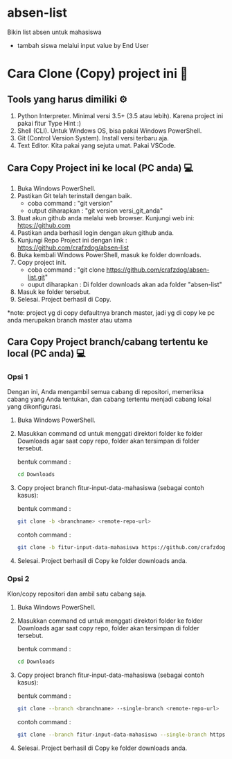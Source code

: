 # absen-list

Bikin list absen untuk mahasiswa

* tambah siswa melalui input value by End User

# Cara Clone (Copy) project ini 🍎

## Tools yang harus dimiliki ⚙️

1. Python Interpreter. Minimal versi 3.5+ (3.5 atau lebih). Karena project ini pakai fitur Type Hint :)
2. Shell (CLI). Untuk Windows OS, bisa pakai Windows PowerShell.
3. Git (Control Version System). Install versi terbaru aja.
4. Text Editor. Kita pakai yang sejuta umat. Pakai VSCode.

## Cara Copy Project ini ke local (PC anda) 💻

1. Buka Windows PowerShell.
2. Pastikan Git telah terinstall dengan baik.
   * coba command : "git version"
   * output diharapkan : "git version versi_git_anda"
3. Buat akun github anda melalui web browser. Kunjungi web ini:  https://github.com
4. Pastikan anda berhasil login dengan akun github anda.
5. Kunjungi Repo Project ini dengan link : https://github.com/crafzdog/absen-list
6. Buka kembali Windows PowerShell, masuk ke folder downloads.
7. Copy project init.
   * coba command : "git clone https://github.com/crafzdog/absen-list.git"
   * ouput diharapkan : Di folder downloads akan ada folder "absen-list"
8. Masuk ke folder tersebut.
9. Selesai. Project berhasil di Copy.

*note: project yg di copy defaultnya branch master, jadi yg di copy ke pc anda merupakan branch master atau utama 
## Cara Copy Project branch/cabang tertentu ke local (PC anda) 💻

### Opsi 1 
Dengan ini, Anda mengambil semua cabang di repositori, memeriksa cabang yang Anda tentukan, dan cabang tertentu menjadi cabang lokal yang dikonfigurasi.
 
1. Buka Windows PowerShell.
2. Masukkan command cd untuk menggati direktori folder ke folder Downloads agar saat copy repo, folder akan tersimpan di folder tersebut.

   bentuk command :
   ```bash
   cd Downloads
   ```
4. Copy project branch fitur-input-data-mahasiswa (sebagai contoh kasus):

   bentuk command :
   ```bash
   git clone -b <branchname> <remote-repo-url>
   ```
   contoh command :
   ```bash
   git clone -b fitur-input-data-mahasiswa https://github.com/crafzdog/absen-list.git
   ```
6. Selesai. Project berhasil di Copy ke folder downloads anda.
   

### Opsi 2
Klon/copy repositori dan ambil satu cabang saja.
 
1. Buka Windows PowerShell.
2. Masukkan command cd untuk menggati direktori folder ke folder Downloads agar saat copy repo, folder akan tersimpan di folder tersebut.

   bentuk command :
   ```bash
   cd Downloads
   ```
4. Copy project branch fitur-input-data-mahasiswa (sebagai contoh kasus):

   bentuk command :
   ```bash
   git clone --branch <branchname> --single-branch <remote-repo-url>
   ```
   contoh command :
   ```bash
   git clone --branch fitur-input-data-mahasiswa --single-branch https://github.com/crafzdog/absen-list.git
   ```
6. Selesai. Project berhasil di Copy ke folder downloads anda.
